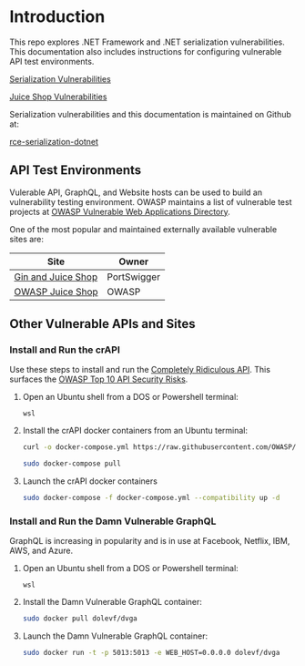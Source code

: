 # Introduction

This repo explores .NET Framework and .NET serialization vulnerabilities. This documentation also includes instructions for configuring vulnerable API test environments.

[Serialization Vulnerabilities](serialization/serialization.md)

[Juice Shop Vulnerabilities](JuiceShop/JuiceShop.md)

Serialization vulnerabilities and this documentation is maintained on Github at:

[rce-serialization-dotnet](https://github.com/johniwasz/rce-serialization-dotnet)

## API Test Environments

Vulerable API, GraphQL, and Website hosts can be used to build an vulnerability testing environment. OWASP maintains a list of vulnerable test projects at [OWASP Vulnerable Web Applications Directory](https://owasp.org/www-project-vulnerable-web-applications-directory/).

One of the most popular and maintained externally available vulnerable sites are:

| Site   |  Owner |
| -------- | ------- | 
| [Gin and Juice Shop](https://ginandjuice.shop/)  | PortSwigger  | 
| [OWASP Juice Shop](https://juice-shop.herokuapp.com/#/)  | OWASP  |

## Other Vulnerable APIs and Sites

### Install and Run the crAPI

Use these steps to install and run the [Completely Ridiculous API](https://github.com/OWASP/crAPI). This surfaces the [OWASP Top 10 API Security Risks](https://owasp.org/API-Security/editions/2023/en/0x11-t10/).  

1. Open an Ubuntu shell from a DOS or Powershell terminal:
    ```
    wsl
    ```
1. Install the crAPI docker containers from an Ubuntu terminal: 
    ``` bash
    curl -o docker-compose.yml https://raw.githubusercontent.com/OWASP/crAPI/main/deploy/docker/docker-compose.yml

    sudo docker-compose pull
    ```
1. Launch the crAPI docker containers
    ``` bash
    sudo docker-compose -f docker-compose.yml --compatibility up -d
    ```
### Install and Run the Damn Vulnerable GraphQL

GraphQL is increasing in popularity and is in use at Facebook, Netflix, IBM, AWS, and Azure. 

1. Open an Ubuntu shell from a DOS or Powershell terminal:
    ```
    wsl
    ```
1. Install the Damn Vulnerable GraphQL container:
    ``` bash
    sudo docker pull dolevf/dvga
    ```
1. Launch the Damn Vulnerable GraphQL container:
    ``` bash
    sudo docker run -t -p 5013:5013 -e WEB_HOST=0.0.0.0 dolevf/dvga
    ```

